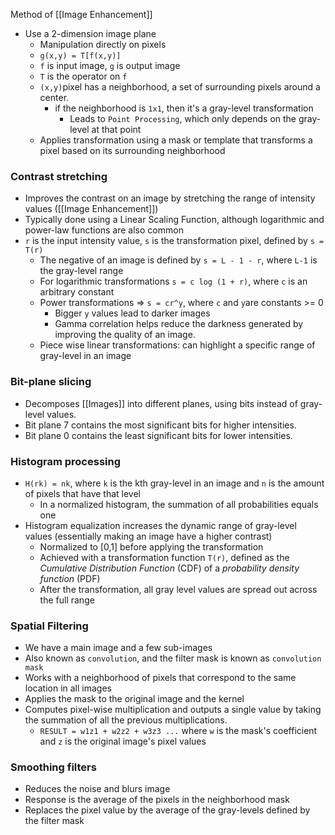 Method of [[Image Enhancement]]
- Use a 2-dimension image plane
	- Manipulation directly on pixels
	- `g(x,y) = T[f(x,y)]`
	- `f` is input image, `g` is output image
	- `T` is the operator on `f`
	- `(x,y)`pixel has a neighborhood, a set of surrounding pixels around a center.
		- if the neighborhood is `1x1`, then it's a gray-level transformation
			- Leads to `Point Processing`, which only depends on the gray-level at that point
	- Applies transformation using a mask or template that transforms a pixel based on its surrounding neighborhood
### Contrast stretching
- Improves the contrast on an image by stretching the range of intensity values ([[Image Enhancement]])
- Typically done using a Linear Scaling Function, although logarithmic and power-law functions are also common
- `r` is the input intensity value, `s` is the transformation pixel, defined by `s = T(r)`
	- The negative of an image is defined by `s = L - 1 - r`, where `L-1` is the gray-level range 
	- For logarithmic transformations `s = c log (1 + r)`, where `c` is an arbitrary constant
	- Power transformations => `s = cr^y`, where `c` and `y`are constants >= 0
		- Bigger `y` values lead to darker images
		- Gamma correlation helps reduce the darkness generated by improving the quality of an image.
	- Piece wise linear transformations: can highlight a specific range of gray-level in an image
### Bit-plane slicing
- Decomposes [[Images]] into different planes, using bits instead of gray-level values.
- Bit plane 7 contains the most significant bits for higher intensities.
- Bit plane 0 contains the least significant bits for lower intensities.

### Histogram processing
- `H(rk) = nk`, where `k` is the kth gray-level in an image and `n` is the amount of pixels that have that level
	- In a normalized histogram, the summation of all probabilities equals one
- Histogram equalization increases the dynamic range of gray-level values (essentially making an image have a higher contrast)
	- Normalized to [0,1] before applying the transformation
	- Achieved with a transformation function `T(r)`, defined as the _Cumulative Distribution Function_ (CDF) of a _probability density function_ (PDF)
	- After the transformation, all gray level values are spread out across the full range

### Spatial Filtering
- We have a main image and a few sub-images
- Also known as `convolution`, and the filter mask is known as `convolution mask`
- Works with a neighborhood of pixels that correspond to the same location in all images
- Applies the mask to the original image and the kernel
- Computes pixel-wise multiplication and outputs a single value by taking the summation of all the previous multiplications.
	- `RESULT = w1z1 + w2z2 + w3z3 ...` where `w` is the mask's coefficient and `z` is the original image's pixel values
### Smoothing filters
- Reduces the noise and blurs image
- Response is the average of the pixels in the neighborhood mask
- Replaces the pixel value by the average of the gray-levels defined by the filter mask